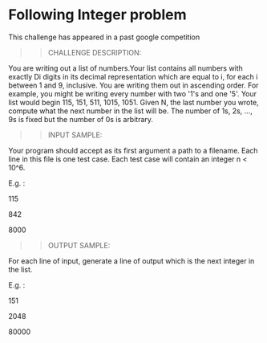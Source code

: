 # Following Integer problem 

  This challenge has appeared in a past google competition

>> CHALLENGE DESCRIPTION:

  You are writing out a list of numbers.Your list contains all numbers with exactly Di digits in its decimal representation which are equal to i, for each i between 1 and 9, inclusive. You are writing them out in ascending order. For example, you might be writing every number with two '1's and one '5'. Your list would begin 115, 151, 511, 1015, 1051. Given N, the last number you wrote, compute what the next number in the list will be. The number of 1s, 2s, ..., 9s is fixed but the number of 0s is arbitrary.

>> INPUT SAMPLE:

  Your program should accept as its first argument a path to a filename. Each line in this file is one test case. Each test case will contain an integer n < 10^6. 

E.g. :

  115

  842

  8000

>> OUTPUT SAMPLE:

For each line of input, generate a line of output which is the next integer in the list.

E.g. :

  151

  2048

  80000
